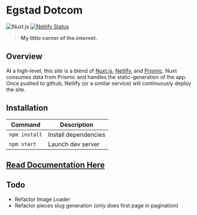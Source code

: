 # Egstad Dotcom

![Nuxt.js](https://img.shields.io/badge/nuxt-2.9.2-brightgreen) [![Netlify Status](https://api.netlify.com/api/v1/badges/57ac0b66-bcdb-47f1-a82c-1a364b1e5f4f/deploy-status)](https://app.netlify.com/sites/egstad/deploys)

> **My little corner of the internet.**

## Overview
At a high-level, this site is a blend of [Nuxt.js](https://nuxtjs.org/), [Netlify](https://www.netlify.com/docs/), and [Prismic](https://prismic.io/docs/javascript/getting-started/integrating-with-an-existing-javascript-project). Nuxt consumes data from Prismic and handles the static-generation of the app. Once pushed to github, Netlify (or a similar service) will continuously deploy the site. 

## Installation
| Command            | Description                            |
|--------------------|----------------------------------------|
| `npm install`      | Install dependencies                   |
| `npm start`        | Launch dev server                      |

## [Read Documentation Here](https://github.com/egstad/dotcom/wiki/)

## Todo
- Refactor Image Loader
- Refactor pieces slug generation (only does first page in pagination)
